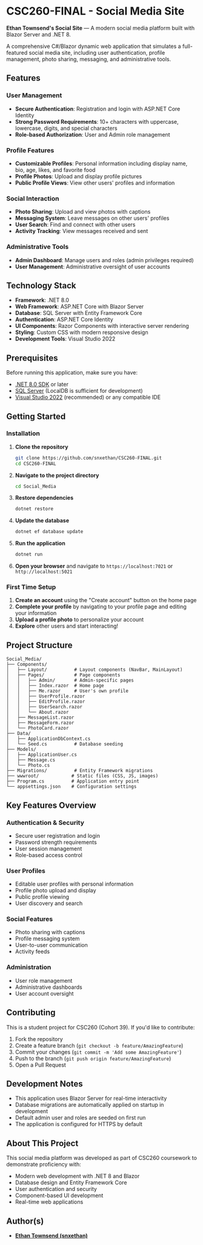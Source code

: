 # CSC260-FINAL - Social Media Site

**Ethan Townsend's Social Site** — A modern social media platform built with Blazor Server and .NET 8.

A comprehensive C#/Blazor dynamic web application that simulates a full-featured social media site, including user authentication, profile management, photo sharing, messaging, and administrative tools.

## Features

### User Management
- **Secure Authentication**: Registration and login with ASP.NET Core Identity
- **Strong Password Requirements**: 10+ characters with uppercase, lowercase, digits, and special characters
- **Role-based Authorization**: User and Admin role management

### Profile Features
- **Customizable Profiles**: Personal information including display name, bio, age, likes, and favorite food
- **Profile Photos**: Upload and display profile pictures
- **Public Profile Views**: View other users' profiles and information

### Social Interaction
- **Photo Sharing**: Upload and view photos with captions
- **Messaging System**: Leave messages on other users' profiles
- **User Search**: Find and connect with other users
- **Activity Tracking**: View messages received and sent

### Administrative Tools
- **Admin Dashboard**: Manage users and roles (admin privileges required)
- **User Management**: Administrative oversight of user accounts

## Technology Stack

- **Framework**: .NET 8.0
- **Web Framework**: ASP.NET Core with Blazor Server
- **Database**: SQL Server with Entity Framework Core
- **Authentication**: ASP.NET Core Identity
- **UI Components**: Razor Components with interactive server rendering
- **Styling**: Custom CSS with modern responsive design
- **Development Tools**: Visual Studio 2022

## Prerequisites

Before running this application, make sure you have:

- [.NET 8.0 SDK](https://dotnet.microsoft.com/download/dotnet/8.0) or later
- [SQL Server](https://www.microsoft.com/en-us/sql-server/sql-server-downloads) (LocalDB is sufficient for development)
- [Visual Studio 2022](https://visualstudio.microsoft.com/) (recommended) or any compatible IDE

## Getting Started

### Installation

1. **Clone the repository**
   ```bash
   git clone https://github.com/snxethan/CSC260-FINAL.git
   cd CSC260-FINAL
   ```

2. **Navigate to the project directory**
   ```bash
   cd Social_Media
   ```

3. **Restore dependencies**
   ```bash
   dotnet restore
   ```

4. **Update the database**
   ```bash
   dotnet ef database update
   ```

5. **Run the application**
   ```bash
   dotnet run
   ```

6. **Open your browser** and navigate to `https://localhost:7021` or `http://localhost:5021`

### First Time Setup

1. **Create an account** using the "Create account" button on the home page
2. **Complete your profile** by navigating to your profile page and editing your information
3. **Upload a profile photo** to personalize your account
4. **Explore** other users and start interacting!

## Project Structure

```
Social_Media/
├── Components/
│   ├── Layout/          # Layout components (NavBar, MainLayout)
│   ├── Pages/           # Page components
│   │   ├── Admin/       # Admin-specific pages
│   │   ├── Index.razor  # Home page
│   │   ├── Me.razor     # User's own profile
│   │   ├── UserProfile.razor
│   │   ├── EditProfile.razor
│   │   ├── UserSearch.razor
│   │   └── About.razor
│   ├── MessageList.razor
│   ├── MessageForm.razor
│   └── PhotoCard.razor
├── Data/
│   ├── ApplicationDbContext.cs
│   └── Seed.cs          # Database seeding
├── Models/
│   ├── ApplicationUser.cs
│   ├── Message.cs
│   └── Photo.cs
├── Migrations/          # Entity Framework migrations
├── wwwroot/            # Static files (CSS, JS, images)
├── Program.cs          # Application entry point
└── appsettings.json    # Configuration settings
```

## Key Features Overview

### Authentication & Security
- Secure user registration and login
- Password strength requirements
- User session management
- Role-based access control

### User Profiles
- Editable user profiles with personal information
- Profile photo upload and display
- Public profile viewing
- User discovery and search

### Social Features
- Photo sharing with captions
- Profile messaging system
- User-to-user communication
- Activity feeds

### Administration
- User role management
- Administrative dashboards
- User account oversight

## Contributing

This is a student project for CSC260 (Cohort 39). If you'd like to contribute:

1. Fork the repository
2. Create a feature branch (`git checkout -b feature/AmazingFeature`)
3. Commit your changes (`git commit -m 'Add some AmazingFeature'`)
4. Push to the branch (`git push origin feature/AmazingFeature`)
5. Open a Pull Request

## Development Notes

- This application uses Blazor Server for real-time interactivity
- Database migrations are automatically applied on startup in development
- Default admin user and roles are seeded on first run
- The application is configured for HTTPS by default

## About This Project

This social media platform was developed as part of CSC260 coursework to demonstrate proficiency with:
- Modern web development with .NET 8 and Blazor
- Database design and Entity Framework Core
- User authentication and security
- Component-based UI development
- Real-time web applications

## Author(s)

- [**Ethan Townsend (snxethan)**](https://www.ethantownsend.dev)
